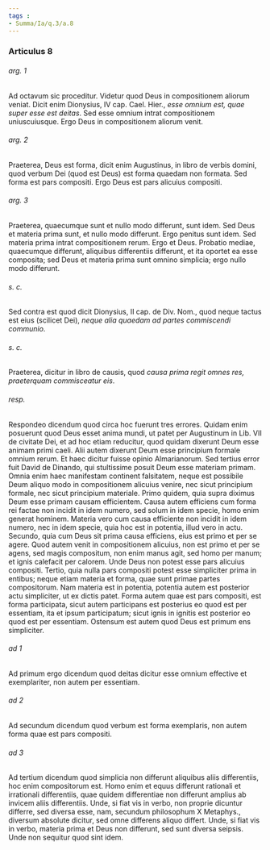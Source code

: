 ```yaml
---
tags : 
- Summa/Ia/q.3/a.8
---
```


### Articulus 8

###### arg. 1
Ad octavum sic proceditur. Videtur quod Deus in compositionem aliorum veniat. Dicit enim Dionysius, IV cap. Cael. Hier., *esse omnium est, quae super esse est deitas*. Sed esse omnium intrat compositionem uniuscuiusque. Ergo Deus in compositionem aliorum venit.

###### arg. 2
Praeterea, Deus est forma, dicit enim Augustinus, in libro de verbis domini, quod verbum Dei (quod est Deus) est forma quaedam non formata. Sed forma est pars compositi. Ergo Deus est pars alicuius compositi.

###### arg. 3
Praeterea, quaecumque sunt et nullo modo differunt, sunt idem. Sed Deus et materia prima sunt, et nullo modo differunt. Ergo penitus sunt idem. Sed materia prima intrat compositionem rerum. Ergo et Deus. Probatio mediae, quaecumque differunt, aliquibus differentiis differunt, et ita oportet ea esse composita; sed Deus et materia prima sunt omnino simplicia; ergo nullo modo differunt.

###### s. c.
Sed contra est quod dicit Dionysius, II cap. de Div. Nom., quod neque tactus est eius (scilicet Dei), *neque alia quaedam ad partes commiscendi communio*.

###### s. c.
Praeterea, dicitur in libro de causis, quod *causa prima regit omnes res, praeterquam commisceatur eis*.

###### resp.
Respondeo dicendum quod circa hoc fuerunt tres errores. Quidam enim posuerunt quod Deus esset anima mundi, ut patet per Augustinum in Lib. VII de civitate Dei, et ad hoc etiam reducitur, quod quidam dixerunt Deum esse animam primi caeli. Alii autem dixerunt Deum esse principium formale omnium rerum. Et haec dicitur fuisse opinio Almarianorum. Sed tertius error fuit David de Dinando, qui stultissime posuit Deum esse materiam primam. Omnia enim haec manifestam continent falsitatem, neque est possibile Deum aliquo modo in compositionem alicuius venire, nec sicut principium formale, nec sicut principium materiale. Primo quidem, quia supra diximus Deum esse primam causam efficientem. Causa autem efficiens cum forma rei factae non incidit in idem numero, sed solum in idem specie, homo enim generat hominem. Materia vero cum causa efficiente non incidit in idem numero, nec in idem specie, quia hoc est in potentia, illud vero in actu. Secundo, quia cum Deus sit prima causa efficiens, eius est primo et per se agere. Quod autem venit in compositionem alicuius, non est primo et per se agens, sed magis compositum, non enim manus agit, sed homo per manum; et ignis calefacit per calorem. Unde Deus non potest esse pars alicuius compositi. Tertio, quia nulla pars compositi potest esse simpliciter prima in entibus; neque etiam materia et forma, quae sunt primae partes compositorum. Nam materia est in potentia, potentia autem est posterior actu simpliciter, ut ex dictis patet. Forma autem quae est pars compositi, est forma participata, sicut autem participans est posterius eo quod est per essentiam, ita et ipsum participatum; sicut ignis in ignitis est posterior eo quod est per essentiam. Ostensum est autem quod Deus est primum ens simpliciter.

###### ad 1
Ad primum ergo dicendum quod deitas dicitur esse omnium effective et exemplariter, non autem per essentiam.

###### ad 2
Ad secundum dicendum quod verbum est forma exemplaris, non autem forma quae est pars compositi.

###### ad 3
Ad tertium dicendum quod simplicia non differunt aliquibus aliis differentiis, hoc enim compositorum est. Homo enim et equus differunt rationali et irrationali differentiis, quae quidem differentiae non differunt amplius ab invicem aliis differentiis. Unde, si fiat vis in verbo, non proprie dicuntur differre, sed diversa esse, nam, secundum philosophum X Metaphys., diversum absolute dicitur, sed omne differens aliquo differt. Unde, si fiat vis in verbo, materia prima et Deus non differunt, sed sunt diversa seipsis. Unde non sequitur quod sint idem.

